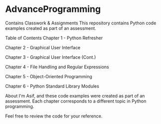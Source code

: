 # AdvanceProgramming
Contains Classwork & Assignments
This repository contains Python code examples created as part of an assessment.

Table of Contents
Chapter 1 - Python Refresher

Chapter 2 - Graphical User Interface

Chapter 3 - Graphical User Interface (Cont.)

Chapter 4 - File Handling and Regular Expressions

Chapter 5 - Object-Oriented Programming

Chapter 6 - Python Standard Library Modules

About
I'm Asif, and these code examples were created as part of an assessment. Each chapter corresponds to a different topic in Python programming.

Feel free to review the code for your reference.

